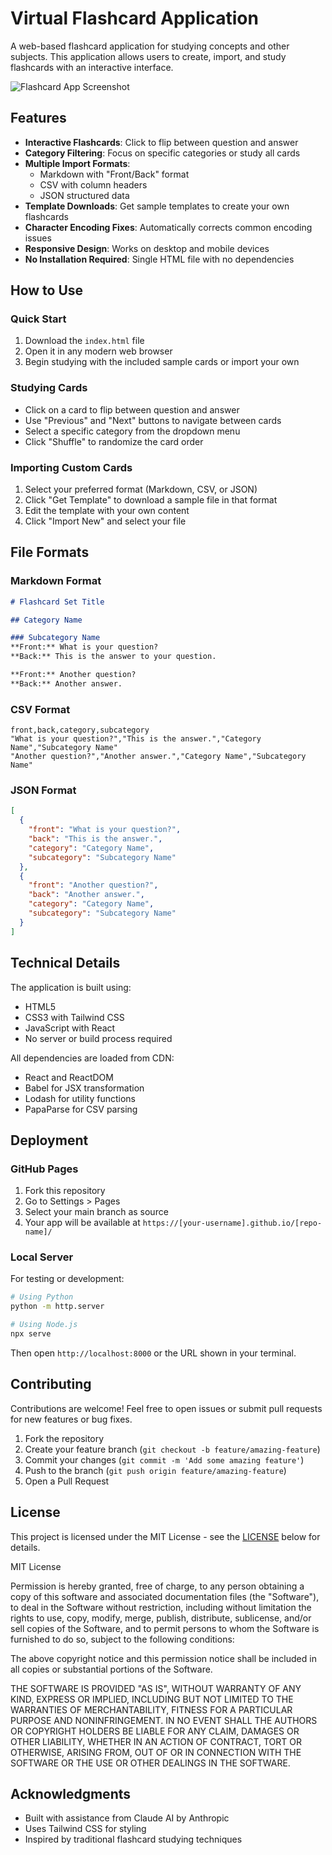 # Virtual Flashcard Application

A web-based flashcard application for studying concepts and other subjects. This application allows users to create, import, and study flashcards with an interactive interface.

![Flashcard App Screenshot](https://raw.githubusercontent.com/cpickett101/VirtualStudyApp/main/Virtual_Flashcard.png)

## Features

- **Interactive Flashcards**: Click to flip between question and answer
- **Category Filtering**: Focus on specific categories or study all cards
- **Multiple Import Formats**:
  - Markdown with "Front/Back" format
  - CSV with column headers
  - JSON structured data
- **Template Downloads**: Get sample templates to create your own flashcards
- **Character Encoding Fixes**: Automatically corrects common encoding issues
- **Responsive Design**: Works on desktop and mobile devices
- **No Installation Required**: Single HTML file with no dependencies

## How to Use

### Quick Start

1. Download the `index.html` file
2. Open it in any modern web browser
3. Begin studying with the included sample cards or import your own

### Studying Cards

- Click on a card to flip between question and answer
- Use "Previous" and "Next" buttons to navigate between cards
- Select a specific category from the dropdown menu
- Click "Shuffle" to randomize the card order

### Importing Custom Cards

1. Select your preferred format (Markdown, CSV, or JSON)
2. Click "Get Template" to download a sample file in that format
3. Edit the template with your own content
4. Click "Import New" and select your file

## File Formats

### Markdown Format

```markdown
# Flashcard Set Title

## Category Name

### Subcategory Name
**Front:** What is your question?
**Back:** This is the answer to your question.

**Front:** Another question?
**Back:** Another answer.
```

### CSV Format

```csv
front,back,category,subcategory
"What is your question?","This is the answer.","Category Name","Subcategory Name"
"Another question?","Another answer.","Category Name","Subcategory Name"
```

### JSON Format

```json
[
  {
    "front": "What is your question?",
    "back": "This is the answer.",
    "category": "Category Name",
    "subcategory": "Subcategory Name"
  },
  {
    "front": "Another question?",
    "back": "Another answer.",
    "category": "Category Name",
    "subcategory": "Subcategory Name"
  }
]
```

## Technical Details

The application is built using:
- HTML5
- CSS3 with Tailwind CSS
- JavaScript with React
- No server or build process required

All dependencies are loaded from CDN:
- React and ReactDOM
- Babel for JSX transformation
- Lodash for utility functions
- PapaParse for CSV parsing

## Deployment

### GitHub Pages

1. Fork this repository
2. Go to Settings > Pages
3. Select your main branch as source
4. Your app will be available at `https://[your-username].github.io/[repo-name]/`

### Local Server

For testing or development:

```bash
# Using Python
python -m http.server

# Using Node.js
npx serve
```

Then open `http://localhost:8000` or the URL shown in your terminal.

## Contributing

Contributions are welcome! Feel free to open issues or submit pull requests for new features or bug fixes.

1. Fork the repository
2. Create your feature branch (`git checkout -b feature/amazing-feature`)
3. Commit your changes (`git commit -m 'Add some amazing feature'`)
4. Push to the branch (`git push origin feature/amazing-feature`)
5. Open a Pull Request

## License

This project is licensed under the MIT License - see the [LICENSE]([LICENSE.md]) below for details.

MIT License

Permission is hereby granted, free of charge, to any person obtaining a copy of this software and associated documentation files (the "Software"), to deal in the Software without restriction, including without limitation the rights to use, copy, modify, merge, publish, distribute, sublicense, and/or sell copies of the Software, and to permit persons to whom the Software is furnished to do so, subject to the following conditions:

The above copyright notice and this permission notice shall be included in all copies or substantial portions of the Software.

THE SOFTWARE IS PROVIDED "AS IS", WITHOUT WARRANTY OF ANY KIND, EXPRESS OR IMPLIED, INCLUDING BUT NOT LIMITED TO THE WARRANTIES OF MERCHANTABILITY, FITNESS FOR A PARTICULAR PURPOSE AND NONINFRINGEMENT. IN NO EVENT SHALL THE AUTHORS OR COPYRIGHT HOLDERS BE LIABLE FOR ANY CLAIM, DAMAGES OR OTHER LIABILITY, WHETHER IN AN ACTION OF CONTRACT, TORT OR OTHERWISE, ARISING FROM, OUT OF OR IN CONNECTION WITH THE SOFTWARE OR THE USE OR OTHER DEALINGS IN THE SOFTWARE.

## Acknowledgments

- Built with assistance from Claude AI by Anthropic
- Uses Tailwind CSS for styling
- Inspired by traditional flashcard studying techniques
